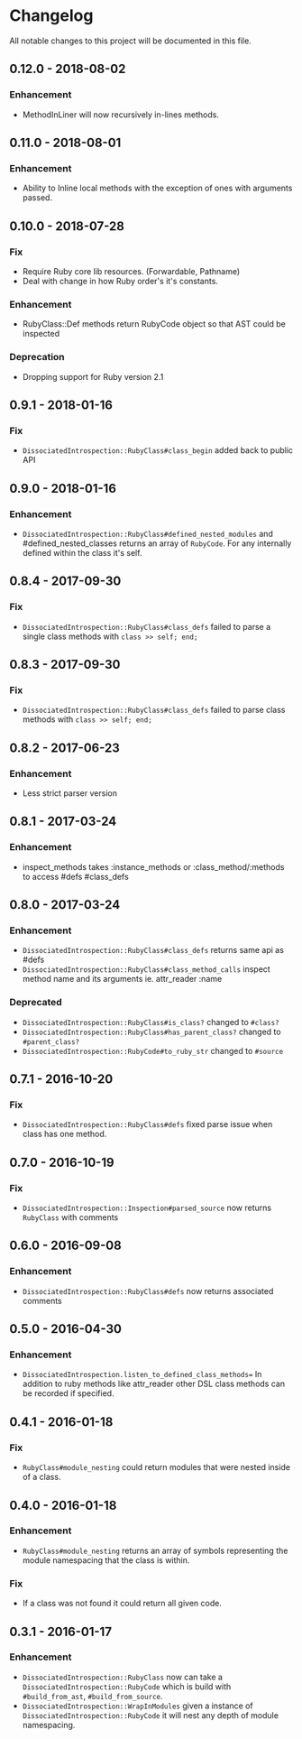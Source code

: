 # Changelog
All notable changes to this project will be documented in this file.

## 0.12.0 - 2018-08-02
### Enhancement
- MethodInLiner will now recursively in-lines methods.

## 0.11.0 - 2018-08-01
### Enhancement
- Ability to Inline local methods with the exception of ones with arguments passed.

## 0.10.0 - 2018-07-28
### Fix
- Require Ruby core lib resources. (Forwardable, Pathname)
- Deal with change in how Ruby order's it's constants.
### Enhancement
- RubyClass::Def methods return RubyCode object so that AST could be inspected
### Deprecation
- Dropping support for Ruby version 2.1

## 0.9.1 - 2018-01-16
### Fix
- `DissociatedIntrospection::RubyClass#class_begin` added back to public API

## 0.9.0 - 2018-01-16
### Enhancement
- `DissociatedIntrospection::RubyClass#defined_nested_modules` and #defined_nested_classes returns an array of `RubyCode`.
For any internally defined within the class it's self.


## 0.8.4 - 2017-09-30
### Fix
- `DissociatedIntrospection::RubyClass#class_defs` failed to parse a single class methods with `class >> self; end;`

## 0.8.3 - 2017-09-30
### Fix
- `DissociatedIntrospection::RubyClass#class_defs` failed to parse class methods with `class >> self; end;`

## 0.8.2 - 2017-06-23
### Enhancement
- Less strict parser version

## 0.8.1 - 2017-03-24
### Enhancement
- inspect_methods takes :instance_methods or :class_method/:methods to access #defs #class_defs

## 0.8.0 - 2017-03-24
### Enhancement
- `DissociatedIntrospection::RubyClass#class_defs` returns same api as #defs
- `DissociatedIntrospection::RubyClass#class_method_calls` inspect method name and its arguments ie. attr_reader :name

### Deprecated
 - `DissociatedIntrospection::RubyClass#is_class?` changed to `#class?`
 - `DissociatedIntrospection::RubyClass#has_parent_class?` changed to `#parent_class?`
 - `DissociatedIntrospection::RubyCode#to_ruby_str` changed to `#source`

## 0.7.1 - 2016-10-20
### Fix
- `DissociatedIntrospection::RubyClass#defs` fixed parse issue when class has one method.

## 0.7.0 - 2016-10-19
### Fix
- `DissociatedIntrospection::Inspection#parsed_source` now returns `RubyClass` with comments

## 0.6.0 - 2016-09-08
### Enhancement
- `DissociatedIntrospection::RubyClass#defs` now returns associated comments

## 0.5.0 - 2016-04-30
### Enhancement
- `DissociatedIntrospection.listen_to_defined_class_methods=` In addition to ruby methods like
attr_reader other DSL class methods can be recorded if specified.

## 0.4.1 - 2016-01-18
### Fix
- `RubyClass#module_nesting` could return modules that were nested inside of a class.

## 0.4.0 - 2016-01-18
### Enhancement
- `RubyClass#module_nesting` returns an array of symbols representing the module namespacing that the class is within.

### Fix
- If a class was not found it could return all given code.

## 0.3.1 - 2016-01-17
### Enhancement
- `DissociatedIntrospection::RubyClass` now can take a `DissociatedIntrospection::RubyCode` which is build with `#build_from_ast`, `#build_from_source`.
- `DissociatedIntrospection::WrapInModules` given a instance of `DissociatedIntrospection::RubyCode` it will nest any depth of module namespacing.
